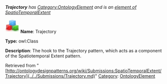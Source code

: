 ___Trajectory__ has [Category:OntologyElement](../../Category/OntologyElement.md "Category:OntologyElement") and is an [element of](../../Property/ElementOf.md "Property:ElementOf") [SpatioTemporalExtent](../../Submissions/SpatioTemporalExtent.md "Submissions:SpatioTemporalExtent")_


  




[![Class](../../images/thumb/2/27/Class.gif/45px-Class.gif)](../../Image/Class.gif.md "Class")
__Name__: Trajectory 


__Type:__ owl:Class 


__Description__: The hook to the Trajectory pattern, which acts as a component of the Spatiotemporal Extent pattern. 





Retrieved from "[http://ontologydesignpatterns.org/wiki/Submissions:SpatioTemporalExtent/Trajectory](../../Submissions/Trajectory.md)"
 [Category](http://ontologydesignpatterns.org/wiki/Special:Categories "Special:Categories"): [OntologyElement](../../Category/OntologyElement.md "Category:OntologyElement")